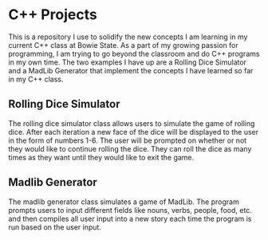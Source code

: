 # C++ Projects
This is a repository I use to solidify the new concepts I am learning in my current C++ class at Bowie State. 
As a part of my growing passion for programming, I am trying to go beyond the classroom and do C++ programs in my own time. 
The two examples I have up are a Rolling Dice Simulator and a MadLib Generator that implement the concepts I have learned 
so far in my C++ class. 

## Rolling Dice Simulator
The rolling dice simulator class allows users to simulate the game of rolling dice. After each iteration a new face of the
dice will be displayed to the user in the form of numbers 1-6. The user will be prompted on whether or not they would like
to continue rolling the dice. They can roll the dice as many times as they want until they would like to exit the game. 

## Madlib Generator
The madlib generator class simulates a game of MadLib. The program prompts users to input different fields like nouns, verbs,
people, food, etc. and then compiles all user input into a new story each time the program is run based on the user input. 
